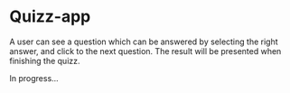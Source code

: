 # Quizz-app

A user can see a question which can be answered by selecting the right answer, and click to the next question. The result will be presented when finishing the quizz. 

In progress...
